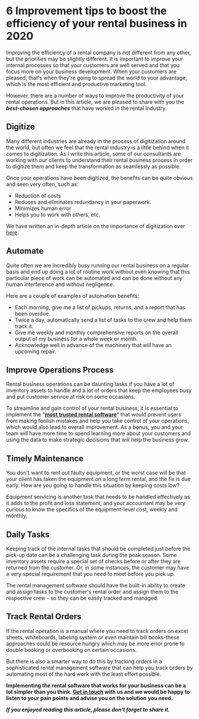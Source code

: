# 6 Improvement tips to boost the efficiency of your rental business in 2020

Improving the efficiency of a rental company is not different from any other, but the priorities may be slightly different. It is important to improve your internal processes so that your customers are well served and that you focus more on your business development. When your customers are pleased, that's when they're going to spread the world to your advantage, which is the most efficient and productive marketing tool.

However, there are a number of ways to improve the productivity of your rental operations. But in this article, we are pleased to share with you the ***best-chosen approaches*** that have worked in the rental industry.


## Digitize
Many different industries are already in the process of digitization around the world, but often we feel that the rental industry is a little behind when it comes to digitization. As I write this article, some of our consultants are working with our clients to understand their rental business process in order to digitize them and keep the transformation as seamlessly as possible.

Once your operations have been digitized, the benefits can be quite obvious and seen very often, such as:

- Reduction of costs
- Reduces and eliminates redundancy in your paperwork.
- Minimizes human error
- Helps you to work with others, etc.

We have written an in-depth article on the importance of digitization over [here](https://renetal.com/blog/the-importance-of-digitization-in-rental-business).

## Automate
Quite often we are incredibly busy running our rental business on a regular basis and end up doing a lot of routine work without even knowing that this particular piece of work can be automated and can be done without any human interference and without negligence.

Here are a couple of examples of automation benefits:

- Each morning, give me a list of pickups, returns, and a report that has been overdue.
- Twice a day, automatically send a list of tasks to the crew and help them track it.
- Give me weekly and monthly comprehensive reports on the overall output of my business for a whole week or month.
- Acknowledge well in advance of the machinery that will have an upcoming repair.
 
## Improve Operations Process
Rental business operations can be daunting tasks if you have a lot of inventory assets to handle and a lot of orders that keep the employees busy and put customer service at risk on some occasions.

To streamline and gain control of your rental business, it is essential to implement the "**[most trusted rental software](https://renetal.com)**" that would prevent users from making foolish mistakes and help you take control of your operations, which would also lead to overall improvement. As a bonus, you and your team will have more time to spend learning more about your customers and using the data to make strategic decisions that will help the business grow.

## Timely Maintenance
You don't want to rent out faulty equipment, or the worst case will be that your client has taken the equipment on a long term rental, and the fix is due early. How are you going to handle this situation by keeping costs low?

Equipment servicing is another task that needs to be handled effectively as it adds to the profit and loss statement, and your accountant may be very curious to know the specifics of the equipment-level cost, weekly and monthly.

## Daily Tasks
Keeping track of the internal tasks that should be completed just before the pick-up date can be a challenging task during the peak season. Some inventory assets require a special set of checks before or after they are returned from the customer. Or, in some instances, the customer may have a very special requirement that you need to meet before you pick up.

The rental management software should have the built-in ability to create and assign tasks to the customer's rental order and assign them to the respective crew - so they can be easily tracked and managed.

## Track Rental Orders
If the rental operation is a manual where you need to track orders on excel sheets, whiteboards, labeling system or even maintain bill books-these approaches could be resource hungry which may be more error prone to double booking or overbooking on certain occasions.

But there is also a smarter way to do this by tracking orders in a sophisticated rental management software that can help you track orders by automating most of the hard work with the least effort possible.


**Implementing the rental software that works for your business can be a lot simpler than you think. [Get in touch](https://renetal.com/contact-us) with us and we would be happy to listen to your pain points and advise you on the solution you need.** 

***If you enjoyed reading this article, please don't forget to share it.***
